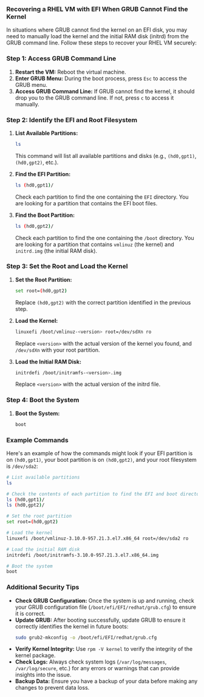 ### Recovering a RHEL VM with EFI When GRUB Cannot Find the Kernel

In situations where GRUB cannot find the kernel on an EFI disk, you may need to manually load the kernel and the initial RAM disk (initrd) from the GRUB command line. Follow these steps to recover your RHEL VM securely:

### Step 1: Access GRUB Command Line

1. **Restart the VM:** Reboot the virtual machine.
2. **Enter GRUB Menu:** During the boot process, press `Esc` to access the GRUB menu.
3. **Access GRUB Command Line:** If GRUB cannot find the kernel, it should drop you to the GRUB command line. If not, press `c` to access it manually.

### Step 2: Identify the EFI and Root Filesystem

1. **List Available Partitions:**
   ```sh
   ls
   ```
   This command will list all available partitions and disks (e.g., `(hd0,gpt1)`, `(hd0,gpt2)`, etc.).

2. **Find the EFI Partition:**
   ```sh
   ls (hd0,gpt1)/
   ```
   Check each partition to find the one containing the `EFI` directory. You are looking for a partition that contains the EFI boot files.

3. **Find the Boot Partition:**
   ```sh
   ls (hd0,gpt2)/
   ```
   Check each partition to find the one containing the `/boot` directory. You are looking for a partition that contains `vmlinuz` (the kernel) and `initrd.img` (the initial RAM disk).

### Step 3: Set the Root and Load the Kernel

1. **Set the Root Partition:**
   ```sh
   set root=(hd0,gpt2)
   ```
   Replace `(hd0,gpt2)` with the correct partition identified in the previous step.

2. **Load the Kernel:**
   ```sh
   linuxefi /boot/vmlinuz-<version> root=/dev/sdXn ro
   ```
   Replace `<version>` with the actual version of the kernel you found, and `/dev/sdXn` with your root partition.

3. **Load the Initial RAM Disk:**
   ```sh
   initrdefi /boot/initramfs-<version>.img
   ```
   Replace `<version>` with the actual version of the initrd file.

### Step 4: Boot the System

1. **Boot the System:**
   ```sh
   boot
   ```

### Example Commands

Here's an example of how the commands might look if your EFI partition is on `(hd0,gpt1)`, your boot partition is on `(hd0,gpt2)`, and your root filesystem is `/dev/sda2`:

```sh
# List available partitions
ls

# Check the contents of each partition to find the EFI and boot directories
ls (hd0,gpt1)/
ls (hd0,gpt2)/

# Set the root partition
set root=(hd0,gpt2)

# Load the kernel
linuxefi /boot/vmlinuz-3.10.0-957.21.3.el7.x86_64 root=/dev/sda2 ro

# Load the initial RAM disk
initrdefi /boot/initramfs-3.10.0-957.21.3.el7.x86_64.img

# Boot the system
boot
```

### Additional Security Tips

- **Check GRUB Configuration:** Once the system is up and running, check your GRUB configuration file (`/boot/efi/EFI/redhat/grub.cfg`) to ensure it is correct.
- **Update GRUB:** After booting successfully, update GRUB to ensure it correctly identifies the kernel in future boots:
  ```sh
  sudo grub2-mkconfig -o /boot/efi/EFI/redhat/grub.cfg
  ```
- **Verify Kernel Integrity:** Use `rpm -V kernel` to verify the integrity of the kernel package.
- **Check Logs:** Always check system logs (`/var/log/messages`, `/var/log/secure`, etc.) for any errors or warnings that can provide insights into the issue.
- **Backup Data:** Ensure you have a backup of your data before making any changes to prevent data loss.
